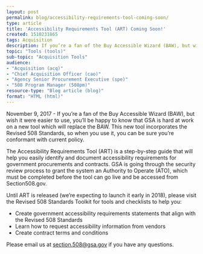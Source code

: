 ```yaml
---
layout: post
permalink: blog/accessibility-requirements-tool-coming-soon/
type: article
title: 'Accessibility Requirements Tool (ART) Coming Soon!'
created: 1510231865
tags: Acquisition
description: If you’re a fan of the Buy Accessible Wizard (BAW), but wish it were easier to use, you’ll be happy to know that GSA is hard at work on a new tool which will replace the BAW. 
topic: "Tools (tools)"
sub-topic: "Acquisition Tools"
audience:
- "Acquisition (acq)"
- "Chief Acquisition Officer (cao)"
- "Agency Senior Procurement Executive (spe)"
- "508 Program Manager (508pm)"
resource-type: "Blog article (blog)"
format: "HTML (html)"
---
```


November 9, 2017 - If you’re a fan of the Buy Accessible Wizard (BAW), but wish it were easier to use, you’ll be happy to know that GSA is hard at work on a new tool which will replace the BAW. This new tool incorporates the Revised 508 Standards, so when you use it, you can be sure you’re conformant with current policy.

The Accessibility Requirements Tool (ART) is a step-by-step guide that will help you easily identify and document accessibility requirements for government procurements and contracts. GSA is going through the security review process to grant the system an Authority to Operate (ATO), which must be completed before the tool can go live and be accessed from Section508.gov.

Until ART is released (we’re expecting to launch it early in 2018), please visit the Revised 508 Standards Toolkit for tools and checklists to help you:

  * Create government accessibility requirements statements that align with the Revised 508 Standards
  * Learn how to request accessibility information from vendors
  * Create contract terms and conditions

Please email us at <section.508@gsa.gov> if you have any questions.